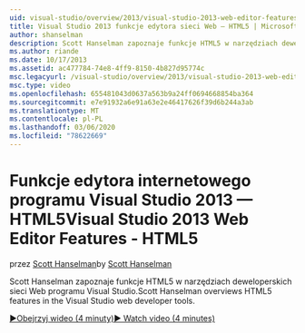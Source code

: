 ```yaml
---
uid: visual-studio/overview/2013/visual-studio-2013-web-editor-features-html5
title: Visual Studio 2013 funkcje edytora sieci Web — HTML5 | Microsoft Docs
author: shanselman
description: Scott Hanselman zapoznaje funkcje HTML5 w narzędziach deweloperskich sieci Web programu Visual Studio.
ms.author: riande
ms.date: 10/17/2013
ms.assetid: ac477784-74e8-4ff9-8150-4b827d95774c
msc.legacyurl: /visual-studio/overview/2013/visual-studio-2013-web-editor-features-html5
msc.type: video
ms.openlocfilehash: 655481043d0637a563b9a24ff0694668854ba364
ms.sourcegitcommit: e7e91932a6e91a63e2e46417626f39d6b244a3ab
ms.translationtype: MT
ms.contentlocale: pl-PL
ms.lasthandoff: 03/06/2020
ms.locfileid: "78622669"
---
```

# <a name="visual-studio-2013-web-editor-features---html5"></a><span data-ttu-id="6c621-103">Funkcje edytora internetowego programu Visual Studio 2013 — HTML5</span><span class="sxs-lookup"><span data-stu-id="6c621-103">Visual Studio 2013 Web Editor Features - HTML5</span></span>

<span data-ttu-id="6c621-104">przez [Scott Hanselman](https://github.com/shanselman)</span><span class="sxs-lookup"><span data-stu-id="6c621-104">by [Scott Hanselman](https://github.com/shanselman)</span></span>

<span data-ttu-id="6c621-105">Scott Hanselman zapoznaje funkcje HTML5 w narzędziach deweloperskich sieci Web programu Visual Studio.</span><span class="sxs-lookup"><span data-stu-id="6c621-105">Scott Hanselman overviews HTML5 features in the Visual Studio web developer tools.</span></span>

[<span data-ttu-id="6c621-106">&#9654;Obejrzyj wideo (4 minuty)</span><span class="sxs-lookup"><span data-stu-id="6c621-106">&#9654; Watch video (4 minutes)</span></span>](https://channel9.msdn.com/Blogs/ASP-NET-Site-Videos/visual-studio-2013-web-editor-features-html5)
